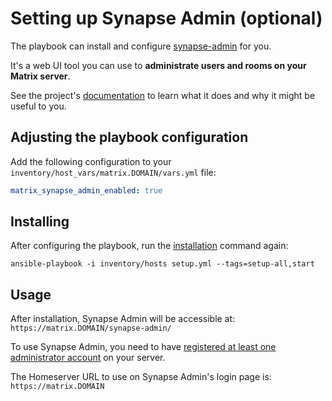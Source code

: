 # Setting up Synapse Admin (optional)

The playbook can install and configure [synapse-admin](https://github.com/Awesome-Technologies/synapse-admin) for you.

It's a web UI tool you can use to **administrate users and rooms on your Matrix server**.

See the project's [documentation](https://github.com/Awesome-Technologies/synapse-admin) to learn what it does and why it might be useful to you.


## Adjusting the playbook configuration

Add the following configuration to your `inventory/host_vars/matrix.DOMAIN/vars.yml` file:

```yaml
matrix_synapse_admin_enabled: true
```


## Installing

After configuring the playbook, run the [installation](installing.md) command again:

```
ansible-playbook -i inventory/hosts setup.yml --tags=setup-all,start
```


## Usage

After installation, Synapse Admin will be accessible at: `https://matrix.DOMAIN/synapse-admin/`

To use Synapse Admin, you need to have [registered at least one administrator account](registering-users.md) on your server.

The Homeserver URL to use on Synapse Admin's login page is: `https://matrix.DOMAIN`
